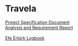# Travela
[Project Specification Document](Project%20Specification%20Document.pdf)<br>
[Analysis and Requirement Report](Analysis_and_Requirement_Report.pdf)<br>
<br>
[Efe Ertürk Logbook](https://efeerturk1.github.io/)<br>
